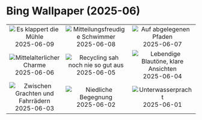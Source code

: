 # Bing Wallpaper (2025-06)

|  |  |  |
|:---:|:---:|:---:|
| ![](https://www.bing.com/th?id=OHR.MillDetmold_DE-DE6095177325_400x240.jpg "Es klappert die Mühle") 2025-06-09 | ![](https://www.bing.com/th?id=OHR.StellarSeaLions_DE-DE0269577220_400x240.jpg "Mitteilungsfreudige Schwimmer") 2025-06-08 | ![](https://www.bing.com/th?id=OHR.PacificCrestTrail_DE-DE7215406983_400x240.jpg "Auf abgelegenen Pfaden") 2025-06-07 |
| ![](https://www.bing.com/th?id=OHR.DubrovnikTwilight_DE-DE7732789552_400x240.jpg "Mittelalterlicher Charme") 2025-06-06 | ![](https://www.bing.com/th?id=OHR.OlivaresMural_DE-DE8057580667_400x240.jpg "Recycling sah noch nie so gut aus") 2025-06-05 | ![](https://www.bing.com/th?id=OHR.CalaLuna_DE-DE8318114983_400x240.jpg "Lebendige Blautöne, klare Ansichten") 2025-06-04 |
| ![](https://www.bing.com/th?id=OHR.BicyclesUtrecht_DE-DE4256517633_400x240.jpg "Zwischen Grachten und Fahrrädern") 2025-06-03 | ![](https://www.bing.com/th?id=OHR.ChickAhnepark_DE-DE9261263631_400x240.jpg "Niedliche Begegnung") 2025-06-02 | ![](https://www.bing.com/th?id=OHR.GrandeTerreReef_DE-DE5368451110_400x240.jpg "Unterwasserpracht") 2025-06-01 |
